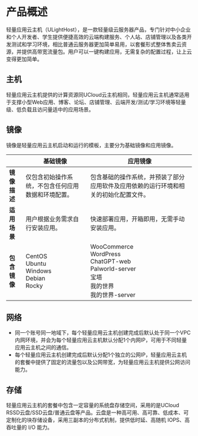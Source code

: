 # 产品概述

轻量应用云主机（ULightHost），是一款轻量级云服务器产品，专门针对中小企业和个人开发者、学生提供便捷高效的云端构建服务、个人站、店铺管理以及各类开发测试和学习环境，相比普通云服务器更加简单易用，以套餐形式整体售卖云资源，并提供高带宽流量包。用户可以一键构建应用，无需复杂的配置过程，让上云变得更加简单。

## 主机

轻量应用云主机提供的计算资源同UCloud云主机相同，轻量应用云主机通常适用于支撑小型Web应用、博客、论坛、店铺管理、云端开发/测试/学习环境等轻量级、低负载且访问量适中的应用场景。

## 镜像

镜像是轻量应用云主机启动和运行的模板，主要分为基础镜像和应用镜像。

|              | **基础镜像**                                       | **应用镜像**                                                 |
| ------------ | -------------------------------------------------- | ------------------------------------------------------------ |
| **镜像描述** | 仅包含初始操作系统，不包含任何应用数据和环境配置。 | 包含基础的操作系统，并预装了部分应用软件及应用依赖的运行环境和相关的初始化配置文件。 |
| **适用场景** | 用户根据业务需求自行安装应用。                     | 快速部署应用，开箱即用，无需手动安装应用。                   |
| **包含镜像** | CentOS<br>Ubuntu<br>Windows<br>Debian<br>Rocky                     | WooCommerce<br>WordPress<br>ChatGPT-web<br>Palworld-server<br>宝塔<br>我的世界<br>我的世界-server |

## 网络

- 同一个账号同一地域下，每个轻量应用云主机创建完成后默认处于同一个VPC内网环境，并会为每个轻量应用云主机默认分配1个内网IP，可用于不同轻量应用云主机之间的通信。
- 每个轻量应用云主机创建完成后默认分配1个独立的公网IP，轻量应用云主机的套餐中提供了固定的流量包以及公网带宽，为轻量应用云主机提供公网访问能力。

## 存储

轻量应用云主机的套餐中包含一定容量的系统盘存储空间，采用的是UCloud RSSD云盘/SSD云盘/普通云盘等产品。云盘是一种高可用、高可靠、低成本、可定制化的块存储设备，采用三副本的分布式机制，提供低时延、高随机 IOPS、高吞吐量的 I/O 能力。
